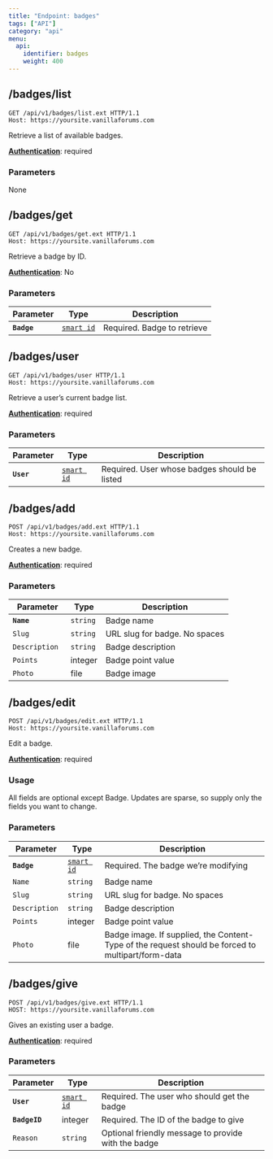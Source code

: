 ```yaml
---
title: "Endpoint: badges"
tags: ["API"]
category: "api"
menu:
  api:
    identifier: badges
    weight: 400
---
```


## /badges/list

```http
GET /api/v1/badges/list.ext HTTP/1.1
Host: https://yoursite.vanillaforums.com
```

Retrieve a list of available badges.

[__Authentication__](../#making-api-calls): required

### Parameters

None

## /badges/get

```http
GET /api/v1/badges/get.ext HTTP/1.1
Host: https://yoursite.vanillaforums.com
```

Retrieve a badge by ID.

[__Authentication__](../#making-api-calls): No

### Parameters

| Parameter   | Type                                  | Description                             |
| ----------- | ------------------------------------- | --------------------------------------- |
| __`Badge`__  | [`smart id`](../smart-id)            | Required. Badge to retrieve             |

## /badges/user

```http
GET /api/v1/badges/user HTTP/1.1
Host: https://yoursite.vanillaforums.com
```

Retrieve a user’s current badge list.

[__Authentication__](../#making-api-calls): required

### Parameters

| Parameter  | Type                      | Description                |
| ---------- | ------------------------- | -------------------------- |
| __`User`__ | [`smart id`](../smart-id) | Required. User whose badges should be listed |

## /badges/add

```http
POST /api/v1/badges/add.ext HTTP/1.1
Host: https://yoursite.vanillaforums.com
```

Creates a new badge.

[__Authentication__](../#making-api-calls): required

### Parameters

| Parameter  | Type                      | Description                              |
| ---------- | ------------------------- | ---------------------------------------- |
| __`Name`__ | `string` 		 | Badge name |
| `Slug `    | `string` | URL slug for badge. No spaces    |
| `Description `    | `string` | Badge description   |
| `Points `    | integer | Badge point value   |
| `Photo `    | file | Badge image  |

## /badges/edit

```http
POST /api/v1/badges/edit.ext HTTP/1.1
Host: https://yoursite.vanillaforums.com
```

Edit a badge.

[__Authentication__](../#making-api-calls): required

### Usage

All fields are optional except Badge. Updates are sparse, so supply only the fields you want to change.

### Parameters

| Parameter  | Type                      | Description                              |
| ---------- | ------------------------- | ---------------------------------------- |
| __`Badge`__ | [`smart id`](../smart-id) | Required. The badge we’re modifying|
| `Name`| `string` 		 | Badge name |
| `Slug `    | `string` | URL slug for badge. No spaces    |
| `Description `    | `string` | Badge description   |
| `Points `    | integer | Badge point value   |
| `Photo `    | file | Badge image. If supplied, the Content-Type of the request should be forced to multipart/form-data  |


## /badges/give

```http
POST /api/v1/badges/give.ext HTTP/1.1
HOST: https://yoursite.vanillaforums.com
```

Gives an existing user a badge.

[__Authentication__](../#making-api-calls): required

### Parameters

| Parameter  | Type                                  | Description                  |
| ---------- | ------------------------------------- | ---------------------------- |
| __`User`__ | [`smart id`](../smart-id)  | Required. The user who should get the badge|
| __`BadgeID`__ | integer | Required. The ID of the badge to give|
| `Reason`| `string` | Optional friendly message to provide with the badge|

